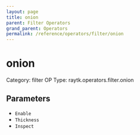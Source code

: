 ```yaml
---
layout: page
title: onion
parent: Filter Operators
grand_parent: Operators
permalink: /reference/operators/filter/onion
---
```


# onion

Category: filter
OP Type: raytk.operators.filter.onion



## Parameters

* `Enable`
* `Thickness`
* `Inspect`